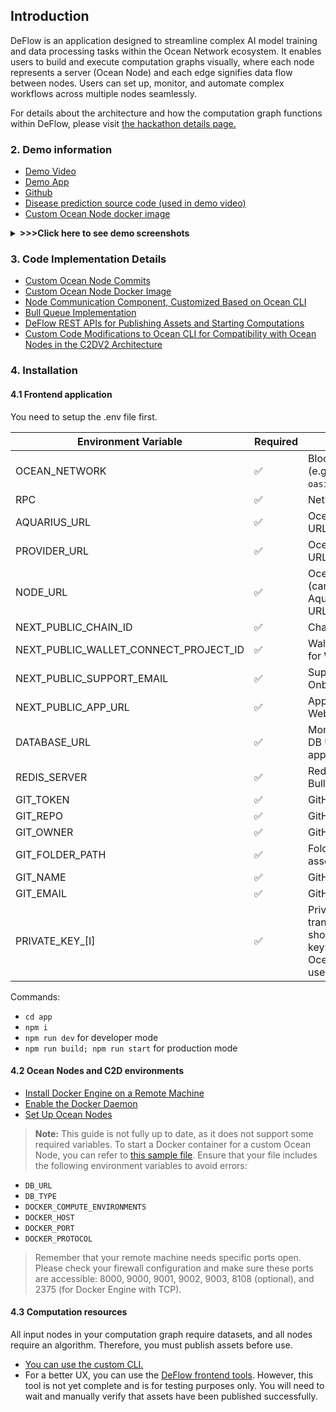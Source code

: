 ## Introduction
DeFlow is an application designed to streamline complex AI model training and data processing tasks within the Ocean Network ecosystem. It enables users to build and execute computation graphs visually, where each node represents a server (Ocean Node) and each edge signifies data flow between nodes. Users can set up, monitor, and automate complex workflows across multiple nodes seamlessly.

For details about the architecture and how the computation graph functions within DeFlow, please visit [the hackathon details page.](https://dorahacks.io/buidl/18142)

### 2. Demo information 
- [Demo Video]()
- [Demo App](https://deflow.a2n.finance)
- [Github](https://github.com/a2nfinance/deflow/tree/main)
- [Disease prediction source code (used in demo video)](https://github.com/a2nfinance/deflow-example/tree/main/disease_prediction)
- [Custom Ocean Node docker image](https://hub.docker.com/repository/docker/a2nfinance/ocean_node/general)


<details>
  <summary>
    <b> >>>Click here to see demo screenshots</b>
  </summary>

| ![](https://deflow.a2n.finance/docs/computation_graph_design.png) | 
|:--:| 
| *Design a computation graph* |

| ![](https://deflow.a2n.finance/docs/experiment_detail.png) | 
|:--:| 
| *Details of an experiment* |

| ![](https://deflow.a2n.finance/docs/run_detail.png) | 
|:--:| 
| *Details of an experiment run* |

 </details>

### 3. Code Implementation Details
- [Custom Ocean Node Commits](https://github.com/oceanprotocol/ocean-node/compare/feature/c2d_docker...a2nfinance:ocean-node:feature/c2d_docker)
- [Custom Ocean Node Docker Image](https://hub.docker.com/repository/docker/a2nfinance/ocean_node/general)
- [Node Communication Component, Customized Based on Ocean CLI](https://github.com/a2nfinance/deflow/tree/main/app/src/oceancli)
- [Bull Queue Implementation](https://github.com/a2nfinance/deflow/tree/main/app/src/queue)
- [DeFlow REST APIs for Publishing Assets and Starting Computations](https://github.com/a2nfinance/deflow/tree/main/app/src/pages/api/oceannode)
- [Custom Code Modifications to Ocean CLI for Compatibility with Ocean Nodes in the C2DV2 Architecture](https://github.com/oceanprotocol/ocean-cli/compare/main...a2nfinance:ocean-cli:main)



### 4. Installation

#### 4.1 Frontend application
You need to setup the .env file first.

| Environment Variable | Required | Description |
| -------------------- | -------- | ----------- |
| OCEAN_NETWORK | ✅ | Blockchain network (e.g., `oasis_sapphire_testnet`). |
| RPC | ✅ | Network RPC. |
| AQUARIUS_URL | ✅ | Ocean Node Aquarius URL. |
| PROVIDER_URL | ✅ | Ocean Node Provider URL. |
| NODE_URL | ✅ | Ocean Node address (can be the same as Aquarius and Provider URLs). |
| NEXT_PUBLIC_CHAIN_ID | ✅ | Chain ID. |
| NEXT_PUBLIC_WALLET_CONNECT_PROJECT_ID | ✅ | WalletConnect project ID for Web3 Onboard. |
| NEXT_PUBLIC_SUPPORT_EMAIL | ✅ | Support email for Web3 Onboard settings. |
| NEXT_PUBLIC_APP_URL | ✅ | Application URL for Web3 Onboard settings. |
| DATABASE_URL | ✅ | MongoDB Atlas Cloud DB URL for this application. |
| REDIS_SERVER | ✅ | Redis database URL for Bull Queue. |
| GIT_TOKEN | ✅ | GitHub secret token. |
| GIT_REPO | ✅ | GitHub repository name. |
| GIT_OWNER | ✅ | GitHub repository owner. |
| GIT_FOLDER_PATH | ✅ | Folder path to store asset files. |
| GIT_NAME | ✅ | GitHub username. |
| GIT_EMAIL | ✅ | GitHub user email. |
| PRIVATE_KEY_[I] | ✅ | Private keys used for transaction payments; should have as many keys as the number of Ocean Nodes being used. |

Commands:

- ```cd app```
- ```npm i```
- ```npm run dev``` for developer mode
- ```npm run build; npm run start``` for production mode


#### 4.2 Ocean Nodes and C2D environments

- [Install Docker Engine on a Remote Machine](https://docs.docker.com/engine/install/debian/)
- [Enable the Docker Daemon](https://docs.docker.com/engine/daemon/)
- [Set Up Ocean Nodes](https://github.com/oceanprotocol/ocean-node/blob/main/docs/dockerDeployment.md)

> **Note:** This guide is not fully up to date, as it does not support some required variables. To start a Docker container for a custom Ocean Node, you can refer to [this sample file](/app/docker-compose.sample.yml). Ensure that your file includes the following environment variables to avoid errors:

  - `DB_URL`
  - `DB_TYPE`
  - `DOCKER_COMPUTE_ENVIRONMENTS`
  - `DOCKER_HOST`
  - `DOCKER_PORT`
  - `DOCKER_PROTOCOL`

> Remember that your remote machine needs specific ports open. Please check your firewall configuration and make sure these ports are accessible: 8000, 9000, 9001, 9002, 9003, 8108 (optional), and 2375 (for Docker Engine with TCP).


#### 4.3 Computation resources

All input nodes in your computation graph require datasets, and all nodes require an algorithm. Therefore, you must publish assets before use.

- [You can use the custom CLI.](https://github.com/a2nfinance/ocean-cli)
- For a better UX, you can use the [DeFlow frontend tools](https://deflow.a2n.finance/assets/publish). However, this tool is not yet complete and is for testing purposes only. You will need to wait and manually verify that assets have been published successfully.





